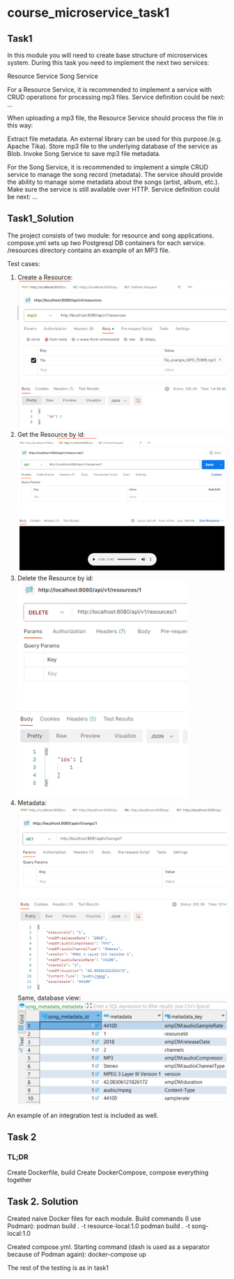 # course_microservice_task1
## Task1
In this module you will need to create base structure of microservices system.
During this task you need to implement the next two services:

Resource Service
Song Service

For a Resource Service, it is recommended to implement a service with CRUD operations for processing mp3 files.
Service definition could be next: ... 

When uploading a mp3 file, the Resource Service should process the file in this way:

Extract file metadata. An external library can be used for this purpose.(e.g. Apache Tika).
Store mp3 file to the underlying database of the service as Blob.
Invoke Song Service to save mp3 file metadata.

For the Song Service, it is recommended to implement a simple CRUD service to manage the song record (metadata).
The service should provide the ability to manage some metadata about the songs (artist, album, etc.).
Make sure the service is still available over HTTP.
Service definition could be next: ...

## Task1_Solution
The project consists of two module: for resource and song applications.
compose.yml sets up two Postgresql DB containers for each service.
/resources directory contains an example of an MP3 file.

Test cases:
1. Create a Resource:
![images/img_0.png](images/img_0.png)
2. Get the Resource by id:
![images/img_1.png](images/img_1.png)
3. Delete the Resource by id:
![images/img_2.png](images/img_2.png)
4. Metadata:
![images/img_3.png](images/img_3.png)
Same, database view:
![images/img_4.png](images/img_4.png)

An example of an integration test is included as well.



## Task 2
### TL;DR
Create Dockerfile, build
Create DockerCompose, compose everything together

## Task 2. Solution
Created naive Docker files for each module.
Build commands (I use Podman):
podman build . -t resource-local:1.0
podman build . -t song-local:1.0 

Created compose.yml.
Starting command (dash is used as a separator because of Podman again):
docker-compose up

The rest of the testing is as in task1